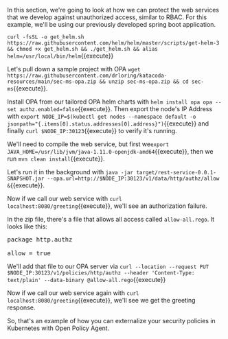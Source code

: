 In this section, we're going to look at how we can protect the web services that we develop against unauthorized access, similar to RBAC.  For this example, we'll be using our previously developed spring boot application.

`curl -fsSL -o get_helm.sh https://raw.githubusercontent.com/helm/helm/master/scripts/get-helm-3 && chmod +x get_helm.sh && ./get_helm.sh && alias helm=/usr/local/bin/helm`{{execute}}

Let's pull down a sample project with OPA `wget https://raw.githubusercontent.com/drloring/katacoda-resources/main/sec-ms-opa.zip && unzip sec-ms-opa.zip && cd sec-ms`{{execute}}.

Install OPA from our tailored OPA helm charts with `helm install opa opa --set authz.enabled=false`{{execute}}.  Then export the node's IP Address with `export NODE_IP=$(kubectl get nodes --namespace default -o jsonpath="{.items[0].status.addresses[0].address}")`{{execute}} and finally `curl $NODE_IP:30123`{{execute}} to verify it's running.

We'll need to compile the web service, but first we`export JAVA_HOME=/usr/lib/jvm/java-1.11.0-openjdk-amd64`{{execute}}, then we run `mvn clean install`{{execute}}.

Let's run it in the background with `java -jar target/rest-service-0.0.1-SNAPSHOT.jar --opa.url=http://$NODE_IP:30123/v1/data/http/authz/allow &`{{execute}}.

Now if we call our web service with `curl localhost:8080/greeting`{{execute}}, we'll see an authorization failure.

In the zip file, there's a file that allows all access called `allow-all.rego`. It looks like this:
<pre>
package http.authz

allow = true
</pre>

We'll add that file to our OPA server via `curl --location --request PUT $NODE_IP:30123/v1/policies/http/authz --header 'Content-Type: text/plain' --data-binary @allow-all.rego`{{execute}}
 
Now if we call our web service again with `curl localhost:8080/greeting`{{execute}}, we'll see we get the greeting response.

So, that's an example of how you can externalize your security policies in Kubernetes with Open Policy Agent.
